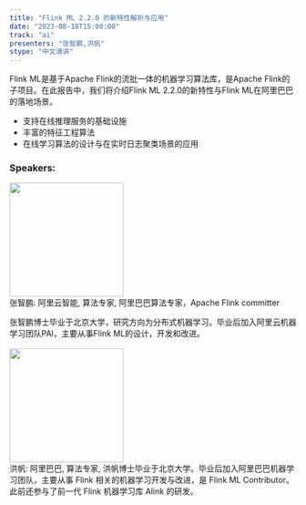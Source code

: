 ```yaml
---
title: "Flink ML 2.2.0 的新特性解析与应用"
date: "2023-08-18T15:00:00" 
track: "ai"
presenters: "张智鹏,洪帆"
stype: "中文演讲"
---
```

Flink ML是基于Apache Flink的流批一体的机器学习算法库，是Apache Flink的子项目。在此报告中，我们将介绍Flink ML 2.2.0的新特性与Flink ML在阿里巴巴的落地场景。
- 支持在线推理服务的基础设施
- 丰富的特征工程算法
- 在线学习算法的设计与在实时日志聚类场景的应用
 ### Speakers: 
 <img src="https://img.bagevent.com/resource/20230601/1022215810.jpeg" width="200" /><br>张智鹏: 阿里云智能, 算法专家, 阿里巴巴算法专家，Apache Flink committer

张智鹏博士毕业于北京大学，研究方向为分布式机器学习。毕业后加入阿里云机器学习团队PAI，主要从事Flink ML的设计，开发和改进。
 <br><br><img src="https://img.bagevent.com/resource/20230602/0941538590.jpg" width="200" /><br>洪帆: 阿里巴巴, 算法专家, 洪帆博士毕业于北京大学。毕业后加入阿里巴巴机器学习团队，主要从事 Flink 相关的机器学习开发与改进，是 Flink ML Contributor。此前还参与了前一代 Flink 机器学习库 Alink 的研发。
 <br><br>